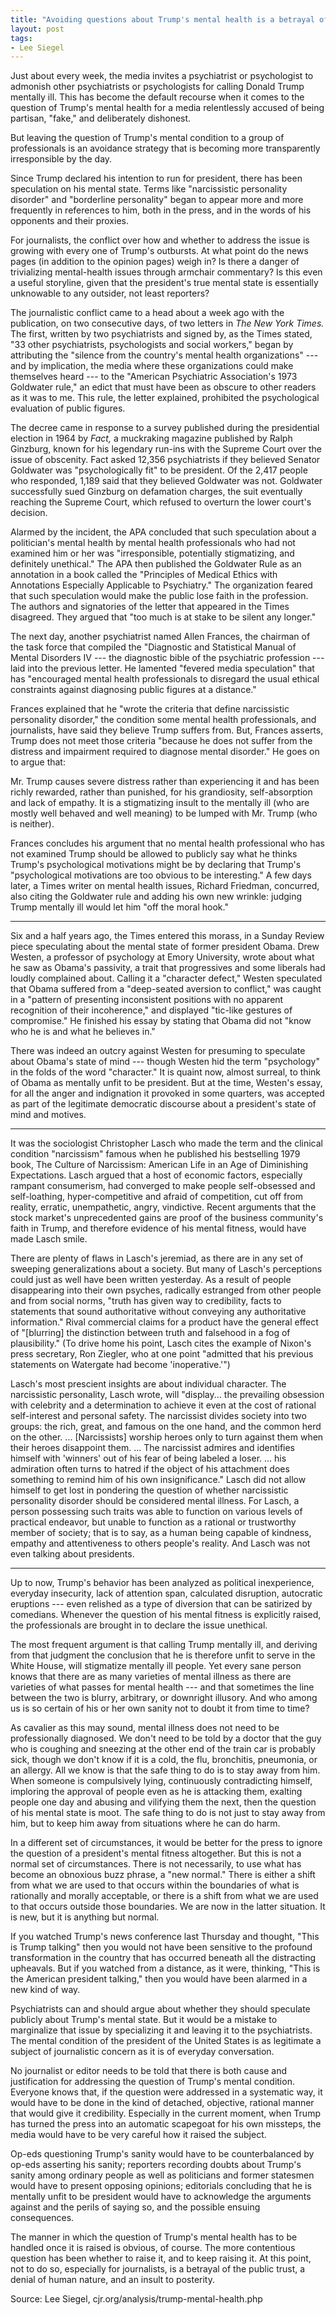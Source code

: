 ```yaml
---
title: "Avoiding questions about Trump's mental health is a betrayal of public trust"
layout: post
tags:
- Lee Siegel
---
```


Just about every week, the media invites a psychiatrist or psychologist to admonish other psychiatrists or psychologists for calling Donald Trump mentally ill. This has become the default recourse when it comes to the question of Trump's mental health for a media relentlessly accused of being partisan, "fake," and deliberately dishonest.

But leaving the question of Trump's mental condition to a group of professionals is an avoidance strategy that is becoming more transparently irresponsible by the day.

Since Trump declared his intention to run for president, there has been speculation on his mental state. Terms like "narcissistic personality disorder" and "borderline personality" began to appear more and more frequently in references to him, both in the press, and in the words of his opponents and their proxies.

For journalists, the conflict over how and whether to address the issue is growing with every one of Trump's outbursts. At what point do the news pages (in addition to the opinion pages) weigh in? Is there a danger of trivializing mental-health issues through armchair commentary? Is this even a useful storyline, given that the president's true mental state is essentially unknowable to any outsider, not least reporters?

The journalistic conflict came to a head about a week ago with the publication, on two consecutive days, of two letters in *The New York Times.* The first, written by two psychiatrists and signed by, as the Times stated, "33 other psychiatrists, psychologists and social workers," began by attributing the "silence from the country's mental health organizations" --- and by implication, the media where these organizations could make themselves heard --- to the "American Psychiatric Association's 1973 Goldwater rule," an edict that must have been as obscure to other readers as it was to me. This rule, the letter explained, prohibited the psychological evaluation of public figures.

The decree came in response to a survey published during the presidential election in 1964 by *Fact,* a muckraking magazine published by Ralph Ginzburg, known for his legendary run-ins with the Supreme Court over the issue of obscenity. Fact asked 12,356 psychiatrists if they believed Senator Goldwater was "psychologically fit" to be president. Of the 2,417 people who responded, 1,189 said that they believed Goldwater was not. Goldwater successfully sued Ginzburg on defamation charges, the suit eventually reaching the Supreme Court, which refused to overturn the lower court's decision.

Alarmed by the incident, the APA concluded that such speculation about a politician's mental health by mental health professionals who had not examined him or her was "irresponsible, potentially stigmatizing, and definitely unethical." The APA then published the Goldwater Rule as an annotation in a book called the "Principles of Medical Ethics with Annotations Especially Applicable to Psychiatry." The organization feared that such speculation would make the public lose faith in the profession. The authors and signatories of the letter that appeared in the Times disagreed. They argued that "too much is at stake to be silent any longer."

The next day, another psychiatrist named Allen Frances, the chairman of the task force that compiled the "Diagnostic and Statistical Manual of Mental Disorders IV --- the diagnostic bible of the psychiatric profession --- laid into the previous letter. He lamented "fevered media speculation" that has "encouraged mental health professionals to disregard the usual ethical constraints against diagnosing public figures at a distance."

Frances explained that he "wrote the criteria that define narcissistic personality disorder," the condition some mental health professionals, and journalists, have said they believe Trump suffers from. But, Frances asserts, Trump does not meet those criteria "because he does not suffer from the distress and impairment required to diagnose mental disorder." He goes on to argue that:

Mr. Trump causes severe distress rather than experiencing it and has been richly rewarded, rather than punished, for his grandiosity, self-absorption and lack of empathy. It is a stigmatizing insult to the mentally ill (who are mostly well behaved and well meaning) to be lumped with Mr. Trump (who is neither).

Frances concludes his argument that no mental health professional who has not examined Trump should be allowed to publicly say what he thinks Trump's psychological motivations might be by declaring that Trump's "psychological motivations are too obvious to be interesting." A few days later, a Times writer on mental health issues, Richard Friedman, concurred, also citing the Goldwater rule and adding his own new wrinkle: judging Trump mentally ill would let him "off the moral hook."

---

Six and a half years ago, the Times entered this morass, in a Sunday Review piece speculating about the mental state of former president Obama. Drew Westen, a professor of psychology at Emory University, wrote about what he saw as Obama's passivity, a trait that progressives and some liberals had loudly complained about. Calling it a "character defect," Westen speculated that Obama suffered from a "deep-seated aversion to conflict," was caught in a "pattern of presenting inconsistent positions with no apparent recognition of their incoherence," and displayed "tic-like gestures of compromise." He finished his essay by stating that Obama did not "know who he is and what he believes in."

There was indeed an outcry against Westen for presuming to speculate about Obama's state of mind --- though Westen hid the term "psychology" in the folds of the word "character." It is quaint now, almost surreal, to think of Obama as mentally unfit to be president. But at the time, Westen's essay, for all the anger and indignation it provoked in some quarters, was accepted as part of the legitimate democratic discourse about a president's state of mind and motives.

---

It was the sociologist Christopher Lasch who made the term and the clinical condition "narcissism" famous when he published his bestselling 1979 book, The Culture of Narcissism: American Life in an Age of Diminishing Expectations. Lasch argued that a host of economic factors, especially rampant consumerism, had converged to make people self-obsessed and self-loathing, hyper-competitive and afraid of competition, cut off from reality, erratic, unempathetic, angry, vindictive. Recent arguments that the stock market's unprecedented gains are proof of the business community's faith in Trump, and therefore evidence of his mental fitness, would have made Lasch smile.

There are plenty of flaws in Lasch's jeremiad, as there are in any set of sweeping generalizations about a society. But many of Lasch's perceptions could just as well have been written yesterday. As a result of people disappearing into their own psyches, radically estranged from other people and from social norms, "truth has given way to credibility, facts to statements that sound authoritative without conveying any authoritative information." Rival commercial claims for a product have the general effect of "\[blurring\] the distinction between truth and falsehood in a fog of plausibility." (To drive home his point, Lasch cites the example of Nixon's press secretary, Ron Ziegler, who at one point "admitted that his previous statements on Watergate had become 'inoperative.'")

Lasch's most prescient insights are about individual character. The narcissistic personality, Lasch wrote, will "display... the prevailing obsession with celebrity and a determination to achieve it even at the cost of rational self-interest and personal safety. The narcissist divides society into two groups: the rich, great, and famous on the one hand, and the common herd on the other. ... \[Narcissists\] worship heroes only to turn against them when their heroes disappoint them. ... The narcissist admires and identifies himself with 'winners' out of his fear of being labeled a loser. ... his admiration often turns to hatred if the object of his attachment does something to remind him of his own insignificance." Lasch did not allow himself to get lost in pondering the question of whether narcissistic personality disorder should be considered mental illness. For Lasch, a person possessing such traits was able to function on various levels of practical endeavor, but unable to function as a rational or trustworthy member of society; that is to say, as a human being capable of kindness, empathy and attentiveness to others people's reality. And Lasch was not even talking about presidents.

---

Up to now, Trump's behavior has been analyzed as political inexperience, everyday insecurity, lack of attention span, calculated disruption, autocratic eruptions --- even relished as a type of diversion that can be satirized by comedians. Whenever the question of his mental fitness is explicitly raised, the professionals are brought in to declare the issue unethical.

The most frequent argument is that calling Trump mentally ill, and deriving from that judgment the conclusion that he is therefore unfit to serve in the White House, will stigmatize mentally ill people. Yet every sane person knows that there are as many varieties of mental illness as there are varieties of what passes for mental health --- and that sometimes the line between the two is blurry, arbitrary, or downright illusory. And who among us is so certain of his or her own sanity not to doubt it from time to time?

As cavalier as this may sound, mental illness does not need to be professionally diagnosed. We don't need to be told by a doctor that the guy who is coughing and sneezing at the other end of the train car is probably sick, though we don't know if it is a cold, the flu, bronchitis, pneumonia, or an allergy. All we know is that the safe thing to do is to stay away from him. When someone is compulsively lying, continuously contradicting himself, imploring the approval of people even as he is attacking them, exalting people one day and abusing and vilifying them the next, then the question of his mental state is moot. The safe thing to do is not just to stay away from him, but to keep him away from situations where he can do harm.

In a different set of circumstances, it would be better for the press to ignore the question of a president's mental fitness altogether. But this is not a normal set of circumstances. There is not necessarily, to use what has become an obnoxious buzz phrase, a "new normal." There is either a shift from what we are used to that occurs within the boundaries of what is rationally and morally acceptable, or there is a shift from what we are used to that occurs outside those boundaries. We are now in the latter situation. It is new, but it is anything but normal.

If you watched Trump's news conference last Thursday and thought, "This is Trump talking" then you would not have been sensitive to the profound transformation in the country that has occurred beneath all the distracting upheavals. But if you watched from a distance, as it were, thinking, "This is the American president talking," then you would have been alarmed in a new kind of way.

Psychiatrists can and should argue about whether they should speculate publicly about Trump's mental state. But it would be a mistake to marginalize that issue by specializing it and leaving it to the psychiatrists. The mental condition of the president of the United States is as legitimate a subject of journalistic concern as it is of everyday conversation.

No journalist or editor needs to be told that there is both cause and justification for addressing the question of Trump's mental condition. Everyone knows that, if the question were addressed in a systematic way, it would have to be done in the kind of detached, objective, rational manner that would give it credibility. Especially in the current moment, when Trump has turned the press into an automatic scapegoat for his own missteps, the media would have to be very careful how it raised the subject.

Op-eds questioning Trump's sanity would have to be counterbalanced by op-eds asserting his sanity; reporters recording doubts about Trump's sanity among ordinary people as well as politicians and former statesmen would have to present opposing opinions; editorials concluding that he is mentally unfit to be president would have to acknowledge the arguments against and the perils of saying so, and the possible ensuing consequences.

The manner in which the question of Trump's mental health has to be handled once it is raised is obvious, of course. The more contentious question has been whether to raise it, and to keep raising it. At this point, not to do so, especially for journalists, is a betrayal of the public trust, a denial of human nature, and an insult to posterity.

Source: Lee Siegel, cjr.org/analysis/trump-mental-health.php
